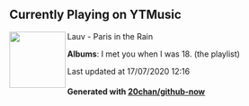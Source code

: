 ## Currently Playing on YTMusic

[<img align="left" width="100" src="https://lh3.googleusercontent.com/J25Tcd_lCkceX6MHE5CMrK2mH3IzVaNDhnkSRNuEWoplPpdYj5-mferr3vD2BXxvhn3QF0Bk-dwIXwrX">](https://music.youtube.com/channel/UCWjoDY2SXJ5dvcdunWI6mjQ)

Lauv - Paris in the Rain

**Albums**: I met you when I was 18. (the playlist)

Last updated at 17/07/2020 12:16

#### Generated with [20chan/github-now](https://github.com/20chan/github-now)


<!--
**20chan/20chan** is a ✨ _special_ ✨ repository because its `README.md` (this file) appears on your GitHub profile.

Here are some ideas to get you started:

- 🔭 I’m currently working on ...
- 🌱 I’m currently learning ...
- 👯 I’m looking to collaborate on ...
- 🤔 I’m looking for help with ...
- 💬 Ask me about ...
- 📫 How to reach me: ...
- 😄 Pronouns: ...
- ⚡ Fun fact: ...
-->
